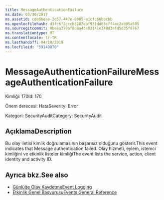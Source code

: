 ```yaml
---
title: MessageAuthenticationFailure
ms.date: 03/30/2017
ms.assetid: cde6beae-2d57-447e-8885-a1cfc66bbcbb
ms.openlocfilehash: d3fc6f2cccb5282ebf931dd63cff4ec2ab95a505
ms.sourcegitcommit: 0be8a279af6d8a43e03141e349d3efd5d35f8767
ms.translationtype: MT
ms.contentlocale: tr-TR
ms.lasthandoff: 04/18/2019
ms.locfileid: "59149870"
---
```

# <a name="messageauthenticationfailure"></a><span data-ttu-id="ea533-102">MessageAuthenticationFailure</span><span class="sxs-lookup"><span data-stu-id="ea533-102">MessageAuthenticationFailure</span></span>
<span data-ttu-id="ea533-103">Kimliği: 170</span><span class="sxs-lookup"><span data-stu-id="ea533-103">Id: 170</span></span>  
  
 <span data-ttu-id="ea533-104">Önem derecesi: Hata</span><span class="sxs-lookup"><span data-stu-id="ea533-104">Severity: Error</span></span>  
  
 <span data-ttu-id="ea533-105">Kategori: SecurityAudit</span><span class="sxs-lookup"><span data-stu-id="ea533-105">Category: SecurityAudit</span></span>  
  
## <a name="description"></a><span data-ttu-id="ea533-106">Açıklama</span><span class="sxs-lookup"><span data-stu-id="ea533-106">Description</span></span>  
 <span data-ttu-id="ea533-107">Bu olay iletisi kimlik doğrulamasının başarısız olduğunu gösterir.</span><span class="sxs-lookup"><span data-stu-id="ea533-107">This event indicates that Message authentication failed.</span></span> <span data-ttu-id="ea533-108">Olay hizmeti, eylem, istemci kimliğini ve etkinlik listeler kimliği</span><span class="sxs-lookup"><span data-stu-id="ea533-108">The event lists the service, action, client identity and activity ID.</span></span>  
  
## <a name="see-also"></a><span data-ttu-id="ea533-109">Ayrıca bkz.</span><span class="sxs-lookup"><span data-stu-id="ea533-109">See also</span></span>

- [<span data-ttu-id="ea533-110">Günlüğe Olay Kaydetme</span><span class="sxs-lookup"><span data-stu-id="ea533-110">Event Logging</span></span>](../../../../../docs/framework/wcf/diagnostics/event-logging/index.md)
- [<span data-ttu-id="ea533-111">Etkinlik Genel Başvurusu</span><span class="sxs-lookup"><span data-stu-id="ea533-111">Events General Reference</span></span>](../../../../../docs/framework/wcf/diagnostics/event-logging/events-general-reference.md)
